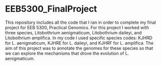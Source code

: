 # EEB5300_FinalProject
This repository includes all the code that I ran in order to complete my final project for EEB 5300, Practical Genomics. For this project I worked with three species, Litobothrium aenigmaticum, Litobothrium daileyi, and Litobothrium amplifica. In my code I used specific species codes: KJHRD for L. aenigmaticum, KJHRE for L. daileyi, and KJHRF for L. amplifica. The aim of this project was to annotate the genomes for these species so that we can explore the mechanisms that drove the evolution of L. aenigmaticum.
